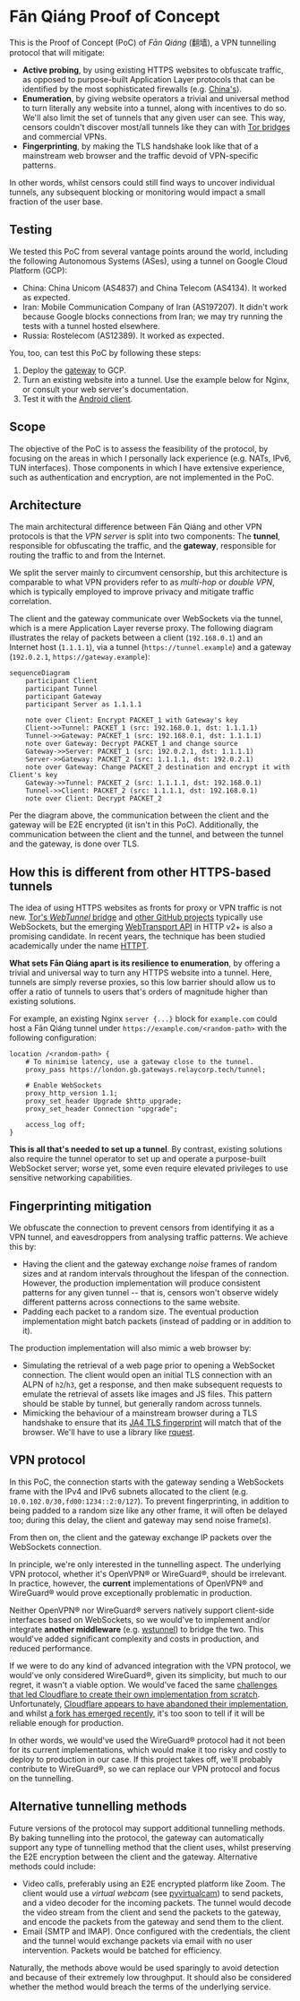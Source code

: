 # Fān Qiáng Proof of Concept

This is the Proof of Concept (PoC) of _Fān Qiáng_ (翻墙),
a VPN tunnelling protocol that will mitigate:

- **Active probing**, by using existing HTTPS websites to obfuscate traffic, as opposed to purpose-built Application Layer protocols that can be identified by the most sophisticated firewalls (e.g. [China's](https://en.wikipedia.org/wiki/Great_Firewall#Active_probing)).
- **Enumeration**, by giving website operators a trivial and universal method to turn literally any website into a tunnel,
  along with incentives to do so.
  We'll also limit the set of tunnels that any given user can see.
  This way, censors couldn't discover most/all tunnels like they can with [Tor bridges](https://github.com/scriptzteam/Tor-Bridges-Collector) and commercial VPNs.
- **Fingerprinting**, by making the TLS handshake look like that of a mainstream web browser and the traffic devoid of VPN-specific patterns.

In other words,
whilst censors could still find ways to uncover individual tunnels,
any subsequent blocking or monitoring would impact a small fraction of the user base.

## Testing

We tested this PoC from several vantage points around the world,
including the following Autonomous Systems (ASes),
using a tunnel on Google Cloud Platform (GCP):

- China: China Unicom (AS4837) and China Telecom (AS4134). It worked as expected.
- Iran: Mobile Communication Company of Iran (AS197207). It didn't work because Google blocks connections from Iran; we may try running the tests with a tunnel hosted elsewhere.
- Russia: Rostelecom (AS12389). It worked as expected.

You, too, can test this PoC by following these steps:

1. Deploy the [gateway](./gateway) to GCP.
2. Turn an existing website into a tunnel. Use the example below for Nginx, or consult your web server's documentation.
3. Test it with the [Android client](./clients/android).

## Scope

The objective of the PoC is to assess the feasibility of the protocol,
by focusing on the areas in which I personally lack experience (e.g. NATs, IPv6, TUN interfaces).
Those components in which I have extensive experience,
such as authentication and encryption,
are not implemented in the PoC.

## Architecture

The main architectural difference between Fān Qiáng and other VPN protocols is that the _VPN server_ is split into two components:
The **tunnel**,
responsible for obfuscating the traffic,
and the **gateway**,
responsible for routing the traffic to and from the Internet.

We split the server mainly to circumvent censorship,
but this architecture is comparable to what VPN providers refer to as _multi-hop_ or _double VPN_,
which is typically employed to improve privacy and mitigate traffic correlation.

The client and the gateway communicate over WebSockets via the tunnel,
which is a mere Application Layer reverse proxy.
The following diagram illustrates the relay of packets between a client (`192.168.0.1`) and an Internet host (`1.1.1.1`),
via a tunnel (`https://tunnel.example`) and a gateway (`192.0.2.1`, `https://gateway.example`):

```mermaid
sequenceDiagram
    participant Client
    participant Tunnel
    participant Gateway
    participant Server as 1.1.1.1
    
    note over Client: Encrypt PACKET_1 with Gateway's key
    Client->>Tunnel: PACKET_1 (src: 192.168.0.1, dst: 1.1.1.1)
    Tunnel->>Gateway: PACKET_1 (src: 192.168.0.1, dst: 1.1.1.1)
    note over Gateway: Decrypt PACKET_1 and change source
    Gateway->>Server: PACKET_1 (src: 192.0.2.1, dst: 1.1.1.1)
    Server->>Gateway: PACKET_2 (src: 1.1.1.1, dst: 192.0.2.1)
    note over Gateway: Change PACKET_2 destination and encrypt it with Client's key
    Gateway->>Tunnel: PACKET_2 (src: 1.1.1.1, dst: 192.168.0.1)
    Tunnel->>Client: PACKET_2 (src: 1.1.1.1, dst: 192.168.0.1)
    note over Client: Decrypt PACKET_2
```

Per the diagram above,
the communication between the client and the gateway will be E2E encrypted
(it isn't in this PoC).
Additionally,
the communication between the client and the tunnel, and between the tunnel and the gateway, is done over TLS.

## How this is different from other HTTPS-based tunnels

The idea of using HTTPS websites as fronts for proxy or VPN traffic is not new.
[Tor's _WebTunnel_ bridge](https://blog.torproject.org/introducing-webtunnel-evading-censorship-by-hiding-in-plain-sight/)
and
[other GitHub projects](https://github.com/search?q=%28VPN+OR+tunnel%29+AND+WebSockets&type=repositories&s=&o=desc)
typically use WebSockets,
but the emerging [WebTransport API](https://developer.mozilla.org/en-US/docs/Web/API/WebTransport_API) in HTTP v2+ is also a promising candidate.
In recent years,
the technique has been studied academically under the name
[HTTPT](https://www.usenix.org/conference/foci20/presentation/frolov).

**What sets Fān Qiáng apart is its resilience to enumeration**,
by offering a trivial and universal way to turn any HTTPS website into a tunnel.
Here,
tunnels are simply reverse proxies,
so this low barrier should allow us to offer a ratio of tunnels to users that's orders of magnitude higher than existing solutions.

For example,
an existing Nginx `server {...}` block for `example.com` could host a Fān Qiáng tunnel under `https://example.com/<random-path>` with the following configuration:

```nginx
location /<random-path> {
    # To minimise latency, use a gateway close to the tunnel.
    proxy_pass https://london.gb.gateways.relaycorp.tech/tunnel;
    
    # Enable WebSockets
    proxy_http_version 1.1;
    proxy_set_header Upgrade $http_upgrade;
    proxy_set_header Connection "upgrade";
    
    access_log off;
}
```

**This is all that's needed to set up a tunnel**.
By contrast,
existing solutions also require the tunnel operator to set up and operate a purpose-built WebSocket server;
worse yet,
some even require elevated privileges to use sensitive networking capabilities.

## Fingerprinting mitigation

We obfuscate the connection to prevent censors from identifying it as a VPN tunnel,
and eavesdroppers from analysing traffic patterns.
We achieve this by:

- Having the client and the gateway exchange _noise_ frames of random sizes and at random intervals throughout the lifespan of the connection.
  However, the production implementation will produce consistent patterns for any given tunnel -- that is, censors won't observe widely different patterns across connections to the same website.
- Padding each packet to a random size. The eventual production implementation might batch packets (instead of padding or in addition to it).

The production implementation will also mimic a web browser by:

- Simulating the retrieval of a web page prior to opening a WebSocket connection.
  The client would open an initial TLS connection with an ALPN of `h2`/`h3`, get a response, and then make subsequent requests to emulate the retrieval of assets like images and JS files. This pattern should be stable by tunnel, but generally random across tunnels.
- Mimicking the behaviour of a mainstream browser during a TLS handshake to ensure that its [JA4 TLS fingerprint](https://blog.foxio.io/ja4%2B-network-fingerprinting) will match that of the browser. We'll have to use a library like [rquest](https://github.com/0x676e67/rquest).

## VPN protocol

In this PoC,
the connection starts with the gateway sending a WebSockets frame with the IPv4 and IPv6 subnets allocated to the client (e.g. `10.0.102.0/30,fd00:1234::2:0/127`).
To prevent fingerprinting,
in addition to being padded to a random size like any other frame,
it will often be delayed too;
during this delay, the client and gateway may send noise frame(s).

From then on,
the client and the gateway exchange IP packets over the WebSockets connection.

In principle,
we're only interested in the tunnelling aspect.
The underlying VPN protocol,
whether it's OpenVPN® or WireGuard®,
should be irrelevant.
In practice,
however,
the **current** implementations of OpenVPN® and WireGuard® would prove exceptionally problematic in production.

Neither OpenVPN® nor WireGuard® servers natively support client-side interfaces based on WebSockets,
so we would've to implement and/or integrate **another middleware** (e.g. [wstunnel](https://github.com/erebe/wstunnel)) to bridge the two.
This would've added significant complexity and costs in production,
and reduced performance.

If we were to do any kind of advanced integration with the VPN protocol,
we would've only considered WireGuard®,
given its simplicity,
but much to our regret,
it wasn't a viable option.
We would've faced the same [challenges that led Cloudflare to create their own implementation from scratch](https://blog.cloudflare.com/boringtun-userspace-wireguard-rust/).
Unfortunately,
[Cloudflare appears to have abandoned their implementation](https://github.com/cloudflare/boringtun/issues/407),
and whilst [a fork has emerged recently](https://github.com/cloudflare/boringtun/issues/407#issuecomment-2198051893),
it's too soon to tell if it will be reliable enough for production.

In other words,
we would've used the WireGuard® protocol had it not been for its current implementations,
which would make it too risky and costly to deploy to production in our case.
If this project takes off,
we'll probably contribute to WireGuard®,
so we can replace our VPN protocol and focus on the tunnelling.

## Alternative tunnelling methods

Future versions of the protocol may support additional tunnelling methods.
By baking tunnelling into the protocol,
the gateway can automatically support any type of tunnelling method that the client uses,
whilst preserving the E2E encryption between the client and the gateway.
Alternative methods could include:

- Video calls, preferably using an E2E encrypted platform like Zoom.
  The client would use a _virtual webcam_ (see [pyvirtualcam](https://pypi.org/project/pyvirtualcam/)) to send packets, and a video decoder for the incoming packets.
  The tunnel would decode the video stream from the client and send the packets to the gateway,
  and encode the packets from the gateway and send them to the client.
- Email (SMTP and IMAP).
  Once configured with the credentials,
  the client and the tunnel would exchange packets via email with no user intervention.
  Packets would be batched for efficiency.

Naturally,
the methods above would be used sparingly to avoid detection and because of their extremely low throughput.
It should also be considered whether the method would breach the terms of the underlying service.
